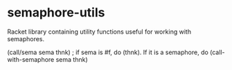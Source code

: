 semaphore-utils
===============

Racket library containing utility functions useful for working with
semaphores.

(call/sema sema thnk) ; if sema is #f, do (thnk).  If it is a semaphore, do (call-with-semaphore sema thnk)
